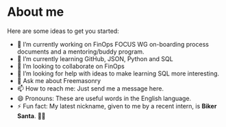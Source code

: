 # About me


Here are some ideas to get you started:

- 🔭 I’m currently working on FinOps FOCUS WG on-boarding process documents and a mentoring/buddy program.
- 🌱 I’m currently learning GitHub, JSON, Python and SQL
- 👯 I’m looking to collaborate on FinOps
- 🤔 I’m looking for help with ideas to make learning SQL more interesting.
- 💬 Ask me about Freemasonry
- 📫 How to reach me: Just send me a message here.
- 😄 Pronouns: These are useful words in the English language.
- ⚡ Fun fact: My latest nickname, given to me by a recent intern, is **Biker Santa**. :mx_claus:
